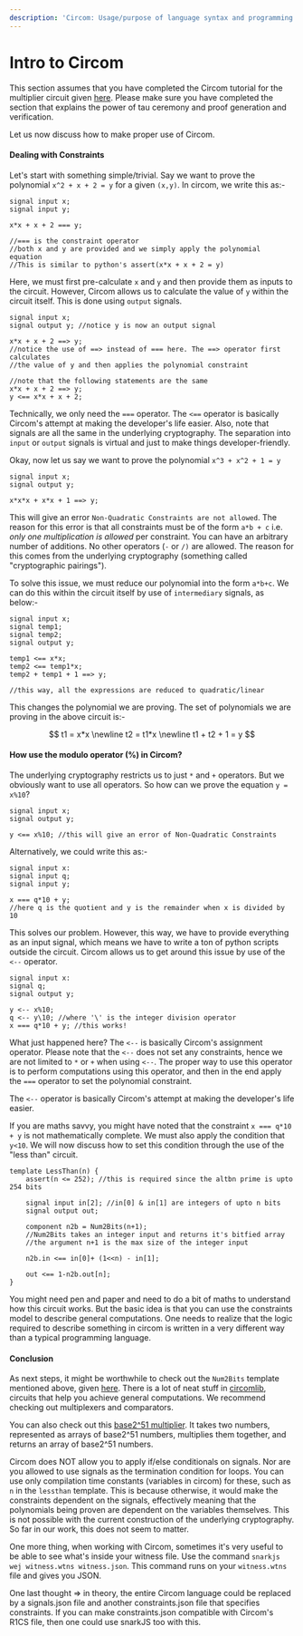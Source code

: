 ```yaml
---
description: 'Circom: Usage/purpose of language syntax and programming practices'
---
```


# Intro to Circom

This section assumes that you have completed the Circom tutorial for the multiplier circuit given [here](https://docs.circom.io/getting-started/installation/). Please make sure you have completed the section that explains the power of tau ceremony and proof generation and verification.

Let us now discuss how to make proper use of Circom.

#### Dealing with Constraints

Let's start with something simple/trivial. Say we want to prove the polynomial `x^2 + x + 2 = y` for a given `(x,y)`. In circom, we write this as:-

```
signal input x;
signal input y;

x*x + x + 2 === y;

//=== is the constraint operator
//both x and y are provided and we simply apply the polynomial equation
//This is similar to python's assert(x*x + x + 2 = y)
```

Here, we must first pre-calculate `x` and `y` and then provide them as inputs to the circuit. However, Circom allows us to calculate the value of `y` within the circuit itself. This is done using `output` signals.

```
signal input x;
signal output y; //notice y is now an output signal

x*x + x + 2 ==> y;
//notice the use of ==> instead of === here. The ==> operator first calculates
//the value of y and then applies the polynomial constraint

//note that the following statements are the same
x*x + x + 2 ==> y;
y <== x*x + x + 2;
```

Technically, we only need the `===` operator. The `<==` operator is basically Circom's attempt at making the developer's life easier. Also, note that signals are all the same in the underlying cryptography. The separation into `input` or `output`  signals is virtual and just to make things developer-friendly.

Okay, now let us say we want to prove the polynomial `x^3 + x^2 + 1 = y`

```
signal input x;
signal output y;

x*x*x + x*x + 1 ==> y;
```

This will give an error `Non-Quadratic Constraints are not allowed`. The reason for this error is that all constraints must be of the form `a*b + c` i.e. _only one multiplication is allowed_ per constraint. You can have an arbitrary number of additions. No other operators (`-` or `/)` are allowed. The reason for this comes from the underlying cryptography (something called "cryptographic pairings").

To solve this issue, we must reduce our polynomial into the form `a*b+c`. We can do this within the circuit itself by use of `intermediary` signals, as below:-

```
signal input x;
signal temp1;
signal temp2;
signal output y;

temp1 <== x*x;
temp2 <== temp1*x;
temp2 + temp1 + 1 ==> y;

//this way, all the expressions are reduced to quadratic/linear
```

This changes the polynomial we are proving. The set of polynomials we are proving in the above circuit is:-&#x20;

$$
t1 = x*x
\newline
t2 = t1*x
\newline
t1 + t2 + 1 = y
$$

#### How use the modulo operator (%) in Circom?

The underlying cryptography restricts us to just `*` and `+` operators. But we obviously want to use all operators. So how can we prove the equation `y = x%10`?

```
signal input x;
signal output y;

y <== x%10; //this will give an error of Non-Quadratic Constraints
```

Alternatively, we could write this as:-

```
signal input x:
signal input q;
signal input y;

x === q*10 + y;
//here q is the quotient and y is the remainder when x is divided by 10
```

This solves our problem. However, this way, we have to provide everything as an input signal, which means we have to write a ton of python scripts outside the circuit. Circom allows us to get around this issue by use of the `<--` operator.

```
signal input x:
signal q;
signal output y;

y <-- x%10;
q <-- y\10; //where '\' is the integer division operator
x === q*10 + y; //this works!
```

What just happened here? The `<--` is basically Circom's assignment operator. Please note that the `<--` does not set any constraints, hence we are not limited to `*` or `+` when using `<--`. The proper way to use this operator is to perform computations using this operator, and then in the end apply the `===` operator to set the polynomial constraint.

The `<--` operator is basically Circom's attempt at making the developer's life easier.

If you are maths savvy, you might have noted that the constraint `x === q*10 + y` is not mathematically complete. We must also apply the condition that `y<10`. We will now discuss how to set this condition through the use of the "less than" circuit.

```
template LessThan(n) {
    assert(n <= 252); //this is required since the altbn prime is upto 254 bits
    
    signal input in[2]; //in[0] & in[1] are integers of upto n bits  
    signal output out;

    component n2b = Num2Bits(n+1);
    //Num2Bits takes an integer input and returns it's bitfied array
    //the argument n+1 is the max size of the integer input

    n2b.in <== in[0]+ (1<<n) - in[1];

    out <== 1-n2b.out[n];
}
```

You might need pen and paper and need to do a bit of maths to understand how this circuit works. But the basic idea is that you can use the constraints model to describe general computations. One needs to realize that the logic required to describe something in circom is written in a very different way than a typical programming language.

#### Conclusion

As next steps, it might be worthwhile to check out the `Num2Bits` template mentioned above, given [here](https://github.com/iden3/circomlib/blob/master/circuits/bitify.circom#L25). There is a lot of neat stuff in [circomlib](https://github.com/iden3/circomlib/tree/master/circuits), circuits that help you achieve general computations. We recommend checking out multiplexers and comparators.

You can also check out this [base2^51 multiplier](https://github.com/Electron-Labs/circom-ed25519/blob/master/circuits/binmulfast.circom#L87). It takes two numbers, represented as arrays of base2^51 numbers, multiplies them together, and returns an array of base2^51 numbers.

Circom does NOT allow you to apply if/else conditionals on signals. Nor are you allowed to use signals as the termination condition for loops. You can use only compilation time constants (variables in circom) for these, such as `n` in the `lessthan` template. This is because otherwise, it would make the constraints dependent on the signals, effectively meaning that the polynomials being proven are dependent on the variables themselves. This is not possible with the current construction of the underlying cryptography. So far in our work, this does not seem to matter.

One more thing, when working with Circom, sometimes it's very useful to be able to see what's inside your witness file. Use the command `snarkjs wej witness.wtns witness.json`. This command runs on your `witness.wtns` file and gives you JSON.

One last thought => in theory, the entire Circom language could be replaced by a signals.json file and another constraints.json file that specifies constraints. If you can make constraints.json compatible with Circom's R1CS file, then one could use snarkJS too with this.

